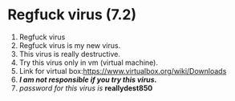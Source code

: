 # Regfuck virus (7.2)
1. Regfuck virus
2. Regfuck virus is my new virus. 
3. This virus is really destructive. 
4. Try this virus only in vm (virtual machine).
5. Link for virtual box:https://www.virtualbox.org/wiki/Downloads
6. ***I am not responsible if you try this virus.***
7. *password for this virus is* **reallydest850**
